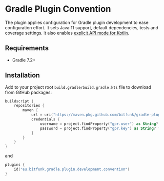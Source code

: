# Gradle Plugin Convention

The plugin applies configuration for Gradle plugin development to ease configuration effort. It sets Java 11 support, default dependencies, tests and coverage settings. It also enables [explicit API mode for Kotlin](https://kotlinlang.org/docs/whatsnew14.html#explicit-api-mode-for-library-authors).

## Requirements

- Gradle 7.2+

## Installation

Add to your project root `build.gradle/build.gradle.kts` file to download from GitHub packages:

```kotlin
buildscript {
    repositories {
        maven {
            url = uri("https://maven.pkg.github.com/bitfunk/gradle-plugins")
            credentials {
                username = project.findProperty("gpr.user") as String? ?: System.getenv("PACKAGE_REGISTRY_USERNAME")
                password = project.findProperty("gpr.key") as String? ?: System.getenv("PACKAGE_REGISTRY_TOKEN")
            }
        }
    }
}
```

and

```kotlin
plugins {
    id("eu.bitfunk.gradle.plugin.development.convention")
}
```

